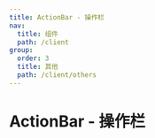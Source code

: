 ```yaml
---
title: ActionBar - 操作栏
nav:
  title: 组件
  path: /client
group:
  order: 3
  title: 其他
  path: /client/others
---
```


# ActionBar - 操作栏
